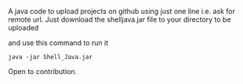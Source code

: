 A java code to upload projects on github using just one line i.e. ask for remote url.
Just download the shelljava.jar file to your directory to be uploaded 

and use this command to run it

    java -jar Shell_Java.jar 
			

Open to contribution.
